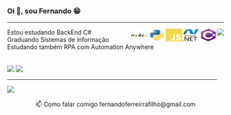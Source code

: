 <h3>
  Oi 👋, sou Fernando 😁
</h3>

<hr>

<img height="150em" src="https://github-readme-stats.vercel.app/api/top-langs?username=fernando-ferreira-filho&show_icons=true&locale=en&layout=compact&langs_count=7&theme=dark" align="right" />

<div>
  <img align="right" alt="CSHARP" height="30" width="40" src="https://raw.githubusercontent.com/devicons/devicon/master/icons/csharp/csharp-original.svg">
  <img align="right" alt="CSS" height="30" width="40" src="https://raw.githubusercontent.com/devicons/devicon/master/icons/dot-net/dot-net-original-wordmark.svg">
  <img align="right" alt="Js" height="30" width="40" src="https://raw.githubusercontent.com/devicons/devicon/master/icons/javascript/javascript-plain.svg">
  <img align="right" alt="python" height="30" width="40" src="https://raw.githubusercontent.com/devicons/devicon/master/icons/python/python-original.svg">
  <img align="right" alt="NODE" height="30" width="40" src="https://raw.githubusercontent.com/devicons/devicon/master/icons/nodejs/nodejs-original-wordmark.svg">
  
</div>

<div align="left">
  Estou estudando BackEnd C#
   <br>
  Graduando Sistemas de informação
   <br>
  Estudando também RPA com Automation Anywhere
  <br><br><br>
    <a href = "mailto:fernandoferreirrafilho@gmail.com"><img src="https://img.shields.io/badge/-Gmail-%23333?style=for-the-badge&logo=gmail&logoColor=white" target="_blank"></a>
    <a href="https://www.linkedin.com/in/igorchade" target="_blank"><img src="https://img.shields.io/badge/-LinkedIn-%230077B5?style=for-the-badge&logo=linkedin&logoColor=white" target="_blank"></a>

</div><hr>

<p>
  <a href="#"><img src="https://github-readme-stats.vercel.app/api?username=fernando-ferreira-filho&show_icons=true&count_private=true&theme=dark" width="350"></a>
</p>

<p align='center'>
  📫 Como falar comigo fernandoferreirrafilho@gmail.com
</p>


